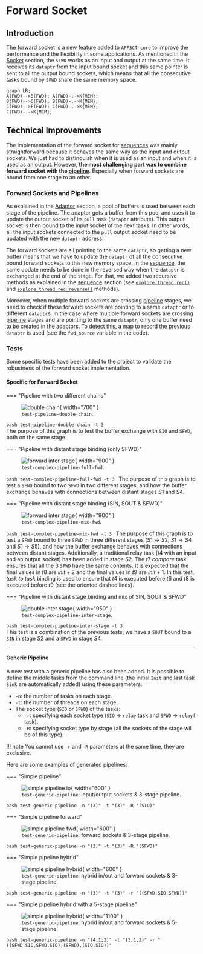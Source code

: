 # Forward Socket 

## Introduction

The forward socket is a new feature added to `AFF3CT-core` to improve the
performance and the flexibility in some applications. As mentioned in the 
[Socket](socket.md) section, the `SFWD` works as an input and output at the same 
time. It receives its `dataptr` from the input bound socket and this same 
pointer is sent to all the output bound sockets, which means that all the 
consecutive tasks bound by `SFWD` share the same memory space.

```mermaid
graph LR;
A(FWD)-->B(FWD); A(FWD)-.->K{MEM};
B(FWD)-->C(FWD); B(FWD)-.->K{MEM};
C(FWD)-->F(FWD); C(FWD)-.->K{MEM};
F(FWD)-.->K{MEM};
```

## Technical Improvements

The implementation of the forward socket for [sequences](sequence.md) was mainly 
straightforward because it behaves the same way as the input and output sockets. 
We just had to distinguish when it is used as an input and when it is used as an 
output. However, **the most challenging part was to combine forward socket with 
the [pipeline](pipeline.md)**. Especially when forward sockets are bound from 
one stage to an other.

### Forward Sockets and Pipelines

As explained in the [Adaptor](pipeline.md#Adaptor) section, a pool of buffers 
is used between each stage of the pipeline. The adaptor gets a buffer from 
this pool and uses it to update the output socket of its `pull` task 
(`dataptr` attribute). This output socket is then bound to the input socket of 
the next tasks. In other words, all the input sockets connected to the `pull` 
output socket need to be updated with the new `dataptr` address.

The forward sockets are all pointing to the same `dataptr`, so getting a new 
buffer means that we have to update the `dataptr` of all the consecutive bound 
forward sockets to this new memory space. In the [sequence](sequence.md), the 
same update needs to be done in the reversed way when the `dataptr` is exchanged 
at the end of the stage. For that, we added two recursive methods as explained 
in the [sequence](sequence.md) section (see 
[`explore_thread_rec()`](sequence.md#Explore_thread_rec) and 
[`explore_thread_rec_reverse()`](sequence.md#Explore_thread_rec_reverse) 
methods).

Moreover, when multiple forward sockets are crossing [pipeline](pipeline.md) 
stages, we need to check if these forward sockets are pointing to a same 
`dataptr` or to different `dataptr`s. In the case where multiple forward sockets 
are crossing [pipeline](pipeline.md) stages and are pointing to the same 
`dataptr`, only one buffer need to be created in the 
[adaptors](pipeline.md#Adaptor). To detect this, a map to record the previous 
`dataptr` is used (see the `fwd_source` variable in the code).

### Tests

Some specific tests have been added to the project to validate the robustness of 
the forward socket implementation.

#### Specific for Forward Socket

=== "Pipeline with two different chains"
    <figure markdown>
      ![double chain](./assets/test_pipeline_double_chain.svg){ width="700" }
      <figcaption>`test-pipeline-double-chain`.</figcaption>
    </figure>
    ```bash
    test-pipeline-double-chain -t 3
    ```  
    The purpose of this graph is to test the buffer exchange with `SIO` and
    `SFWD`, both on the same stage.

=== "Pipeline with distant stage binding (only SFWD)" 
    <figure markdown>
      ![forward inter stage](./assets/test_complex_pipeline_full_fwd.svg){ width="900" }
      <figcaption>`test-complex-pipeline-full-fwd`.</figcaption>
    </figure>
    ```bash
    test-complex-pipeline-full-fwd -t 3
    ``` 
    The purpose of this graph is to test a `SFWD` bound to two `SFWD` in two
    different stages, and how the buffer exchange behaves with connections
    between distant stages $S1$ and $S4$.

=== "Pipeline with distant stage binding (SIN, SOUT & SFWD)" 
    <figure markdown>
      ![forward inter stage](./assets/test_complex_pipeline_mix_fwd.svg){ width="900" }
      <figcaption>`test-complex-pipeline-mix-fwd`.</figcaption>
    </figure>
    ```bash
    test-complex-pipeline-mix-fwd -t 3
    ``` 
    The purpose of this graph is to test a `SFWD` bound to three `SFWD` in three
    different stages ($S1 \rightarrow S2$, $S1 \rightarrow S4$ and $S1 
    \rightarrow S5$), and how the buffer exchange behaves with connections
    between distant stages. Additionally, a traditional relay task ($t4$ with 
    an input and an output socket) has been added in stage $S2$. The $t7$ 
    *compare* task ensures that all the 3 `SFWD` have the same contents.
    It is expected that the final values in $t8$ are $init + 2$ and the final
    values in $t9$ are $init + 1$. In this test, *task to task* binding is used 
    to ensure that $t4$ is executed before $t6$ and $t8$ is executed before 
    $t9$ (see the oriented dashed lines).

=== "Pipeline with distant stage binding and mix of SIN, SOUT & SFWD"
    <figure markdown>
      ![double inter stage](./assets/test_complex_pipeline_inter_stage.svg){ width="950" }
      <figcaption>`test-complex-pipeline-inter-stage`.</figcaption>
    </figure>
    ```bash
    test-complex-pipeline-inter-stage -t 3
    ```  
    This test is a combination of the previous tests, we have a `SOUT` bound to 
    a `SIN` in stage $S2$ and a `SFWD` in stage $S4$.

----

#### Generic Pipeline

A new test with a generic pipeline has also been added. It is possible to define 
the middle tasks from the command line (the initial `Init` and last task `Sink` 
are automatically added) using these parameters:

- `-n`: the number of tasks on each stage.
- `-t`: the number of threads on each stage.
- The socket type (`SIO` or `SFWD`) of the tasks:
    - `-r`: specifying each socket type (`SIO` $\rightarrow$ `relay` task and 
            `SFWD` $\rightarrow$  `relayf` task).
    - `-R`: specifying socket type by stage (all the sockets of the stage will
      be of this type).

!!! note
    You cannot use `-r` and `-R` parameters at the same time, they are 
    exclusive.

Here are some examples of generated pipelines:

=== "Simple pipeline" 
    <figure markdown>
      ![simple pipeline io](./assets/test_generic_pipeline_io.svg){ width="600" }
      <figcaption>`test-generic-pipeline`: input/output sockets & 3-stage pipeline.</figcaption>
    </figure>
    ```bash
    test-generic-pipeline -n "(3)" -t "(3)" -R "(SIO)"
    ```

=== "Simple pipeline forward"
    <figure markdown>
      ![simple pipeline fwd](./assets/test_generic_pipeline_fwd.svg){ width="600" }
      <figcaption>`test-generic-pipeline`: forward sockets & 3-stage pipeline.</figcaption>
    </figure>
    ```bash
    test-generic-pipeline -n "(3)" -t "(3)" -R "(SFWD)"
    ```

=== "Simple pipeline hybrid"
    <figure markdown>
      ![simple pipeline hybrid](./assets/test_generic_pipeline_hybrid.svg){ width="600" }
      <figcaption>`test-generic-pipeline`: hybrid in/out and forward sockets & 3-stage pipeline.</figcaption>
    </figure>
    ```bash
    test-generic-pipeline -n "(3)" -t "(3)" -r "((SFWD,SIO,SFWD))"
    ```

=== "Simple pipeline hybrid with a 5-stage pipeline"
    <figure markdown>
      ![simple pipeline hybrid](./assets/test_generic_pipeline_hybrid_5_stages.svg){ width="1100" }
      <figcaption>`test-generic-pipeline`: hybrid in/out and forward sockets & 5-stage pipeline.</figcaption>
    </figure>
    ```bash
    test-generic-pipeline -n "(4,1,2)" -t "(3,1,2)" -r "((SFWD,SIO,SFWD,SIO),(SFWD),(SIO,SIO))"
    ```
